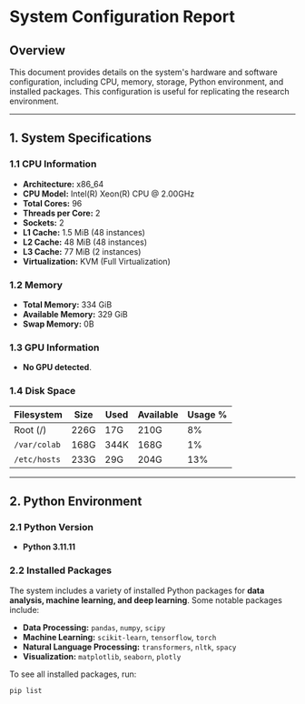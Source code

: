 # System Configuration Report

## Overview
This document provides details on the system's hardware and software configuration, including CPU, memory, storage, Python environment, and installed packages. This configuration is useful for replicating the research environment.

---

## 1. System Specifications

### **1.1 CPU Information**
- **Architecture:** x86_64
- **CPU Model:** Intel(R) Xeon(R) CPU @ 2.00GHz
- **Total Cores:** 96
- **Threads per Core:** 2
- **Sockets:** 2
- **L1 Cache:** 1.5 MiB (48 instances)
- **L2 Cache:** 48 MiB (48 instances)
- **L3 Cache:** 77 MiB (2 instances)
- **Virtualization:** KVM (Full Virtualization)

### **1.2 Memory**
- **Total Memory:** 334 GiB
- **Available Memory:** 329 GiB
- **Swap Memory:** 0B

### **1.3 GPU Information**
- **No GPU detected**.

### **1.4 Disk Space**
| Filesystem  | Size  | Used | Available | Usage % |
|-------------|------|------|-----------|---------|
| Root (/)   | 226G  | 17G  | 210G      | 8%      |
| `/var/colab` | 168G | 344K | 168G     | 1%      |
| `/etc/hosts` | 233G | 29G  | 204G     | 13%     |

---

## 2. Python Environment

### **2.1 Python Version**
- **Python 3.11.11**

### **2.2 Installed Packages**
The system includes a variety of installed Python packages for **data analysis, machine learning, and deep learning**. Some notable packages include:

- **Data Processing:** `pandas`, `numpy`, `scipy`
- **Machine Learning:** `scikit-learn`, `tensorflow`, `torch`
- **Natural Language Processing:** `transformers`, `nltk`, `spacy`
- **Visualization:** `matplotlib`, `seaborn`, `plotly`

To see all installed packages, run:
```bash
pip list
